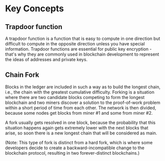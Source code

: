 # Key Concepts

## Trapdoor function

A trapdoor function is a function that is easy to compute in one direction but difficult to compute in the opposite direction unless you have special information. Trapdoor functions are essential for public key encryption - that's why they are commonly used in blockchain development to represent the ideas of addresses and private keys.

## Chain Fork

Blocks in the ledger are included in such a way as to build the longest chain, i.e., the chain with the greatest cumulative difficulty. Forking is a situation where there are two candidate blocks competing to form the longest blockchain and two miners discover a solution to the proof-of-work problem within a short period of time from each other. The network is then divided, because some nodes get blocks from miner #1 and some from miner #2.

A fork usually gets resolved in one block, because the probability that this situation happens again gets extremely lower with the next blocks that arise, so soon there is a new longest chain that will be considered as main.

(Note: This type of fork is distinct from a hard fork, which is where some developers decide to create a backward-incompatible change to the blockchain protocol, resulting in two forever-distinct blockchains.)
